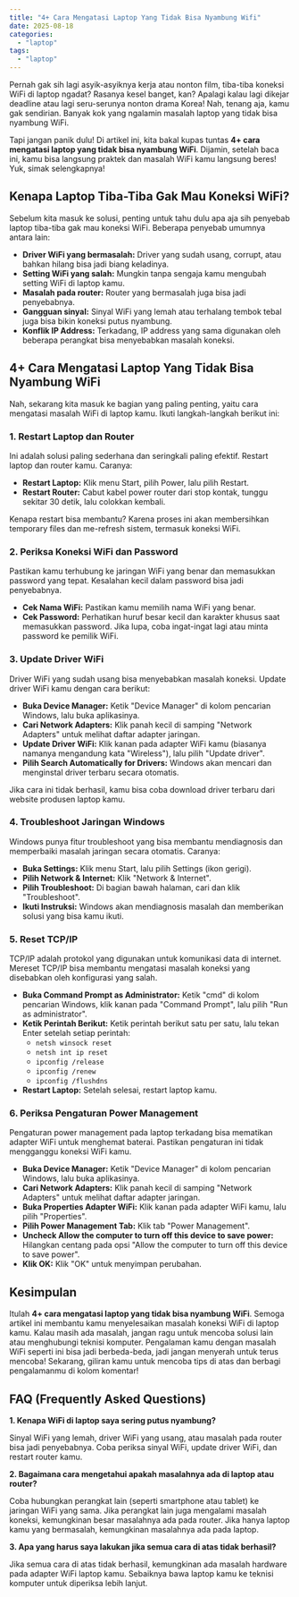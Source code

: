 ```yaml
---
title: "4+ Cara Mengatasi Laptop Yang Tidak Bisa Nyambung Wifi"
date: 2025-08-18
categories: 
  - "laptop"
tags: 
  - "laptop"
---
```


Pernah gak sih lagi asyik-asyiknya kerja atau nonton film, tiba-tiba koneksi WiFi di laptop ngadat? Rasanya kesel banget, kan? Apalagi kalau lagi dikejar deadline atau lagi seru-serunya nonton drama Korea! Nah, tenang aja, kamu gak sendirian. Banyak kok yang ngalamin masalah laptop yang tidak bisa nyambung WiFi.

Tapi jangan panik dulu! Di artikel ini, kita bakal kupas tuntas **4+ cara mengatasi laptop yang tidak bisa nyambung WiFi**. Dijamin, setelah baca ini, kamu bisa langsung praktek dan masalah WiFi kamu langsung beres! Yuk, simak selengkapnya!

## Kenapa Laptop Tiba-Tiba Gak Mau Koneksi WiFi?

Sebelum kita masuk ke solusi, penting untuk tahu dulu apa aja sih penyebab laptop tiba-tiba gak mau koneksi WiFi. Beberapa penyebab umumnya antara lain:

- **Driver WiFi yang bermasalah:** Driver yang sudah usang, corrupt, atau bahkan hilang bisa jadi biang keladinya.
- **Setting WiFi yang salah:** Mungkin tanpa sengaja kamu mengubah setting WiFi di laptop kamu.
- **Masalah pada router:** Router yang bermasalah juga bisa jadi penyebabnya.
- **Gangguan sinyal:** Sinyal WiFi yang lemah atau terhalang tembok tebal juga bisa bikin koneksi putus nyambung.
- **Konflik IP Address:** Terkadang, IP address yang sama digunakan oleh beberapa perangkat bisa menyebabkan masalah koneksi.

## 4+ Cara Mengatasi Laptop Yang Tidak Bisa Nyambung WiFi

Nah, sekarang kita masuk ke bagian yang paling penting, yaitu cara mengatasi masalah WiFi di laptop kamu. Ikuti langkah-langkah berikut ini:

### 1\. Restart Laptop dan Router

Ini adalah solusi paling sederhana dan seringkali paling efektif. Restart laptop dan router kamu. Caranya:

- **Restart Laptop:** Klik menu Start, pilih Power, lalu pilih Restart.
- **Restart Router:** Cabut kabel power router dari stop kontak, tunggu sekitar 30 detik, lalu colokkan kembali.

Kenapa restart bisa membantu? Karena proses ini akan membersihkan temporary files dan me-refresh sistem, termasuk koneksi WiFi.

### 2\. Periksa Koneksi WiFi dan Password

Pastikan kamu terhubung ke jaringan WiFi yang benar dan memasukkan password yang tepat. Kesalahan kecil dalam password bisa jadi penyebabnya.

- **Cek Nama WiFi:** Pastikan kamu memilih nama WiFi yang benar.
- **Cek Password:** Perhatikan huruf besar kecil dan karakter khusus saat memasukkan password. Jika lupa, coba ingat-ingat lagi atau minta password ke pemilik WiFi.

### 3\. Update Driver WiFi

Driver WiFi yang sudah usang bisa menyebabkan masalah koneksi. Update driver WiFi kamu dengan cara berikut:

- **Buka Device Manager:** Ketik "Device Manager" di kolom pencarian Windows, lalu buka aplikasinya.
- **Cari Network Adapters:** Klik panah kecil di samping "Network Adapters" untuk melihat daftar adapter jaringan.
- **Update Driver WiFi:** Klik kanan pada adapter WiFi kamu (biasanya namanya mengandung kata "Wireless"), lalu pilih "Update driver".
- **Pilih Search Automatically for Drivers:** Windows akan mencari dan menginstal driver terbaru secara otomatis.

Jika cara ini tidak berhasil, kamu bisa coba download driver terbaru dari website produsen laptop kamu.

### 4\. Troubleshoot Jaringan Windows

Windows punya fitur troubleshoot yang bisa membantu mendiagnosis dan memperbaiki masalah jaringan secara otomatis. Caranya:

- **Buka Settings:** Klik menu Start, lalu pilih Settings (ikon gerigi).
- **Pilih Network & Internet:** Klik "Network & Internet".
- **Pilih Troubleshoot:** Di bagian bawah halaman, cari dan klik "Troubleshoot".
- **Ikuti Instruksi:** Windows akan mendiagnosis masalah dan memberikan solusi yang bisa kamu ikuti.

### 5\. Reset TCP/IP

TCP/IP adalah protokol yang digunakan untuk komunikasi data di internet. Mereset TCP/IP bisa membantu mengatasi masalah koneksi yang disebabkan oleh konfigurasi yang salah.

- **Buka Command Prompt as Administrator:** Ketik "cmd" di kolom pencarian Windows, klik kanan pada "Command Prompt", lalu pilih "Run as administrator".
- **Ketik Perintah Berikut:** Ketik perintah berikut satu per satu, lalu tekan Enter setelah setiap perintah:
    - `netsh winsock reset`
    - `netsh int ip reset`
    - `ipconfig /release`
    - `ipconfig /renew`
    - `ipconfig /flushdns`
- **Restart Laptop:** Setelah selesai, restart laptop kamu.

### 6\. Periksa Pengaturan Power Management

Pengaturan power management pada laptop terkadang bisa mematikan adapter WiFi untuk menghemat baterai. Pastikan pengaturan ini tidak mengganggu koneksi WiFi kamu.

- **Buka Device Manager:** Ketik "Device Manager" di kolom pencarian Windows, lalu buka aplikasinya.
- **Cari Network Adapters:** Klik panah kecil di samping "Network Adapters" untuk melihat daftar adapter jaringan.
- **Buka Properties Adapter WiFi:** Klik kanan pada adapter WiFi kamu, lalu pilih "Properties".
- **Pilih Power Management Tab:** Klik tab "Power Management".
- **Uncheck Allow the computer to turn off this device to save power:** Hilangkan centang pada opsi "Allow the computer to turn off this device to save power".
- **Klik OK:** Klik "OK" untuk menyimpan perubahan.

## Kesimpulan

Itulah **4+ cara mengatasi laptop yang tidak bisa nyambung WiFi**. Semoga artikel ini membantu kamu menyelesaikan masalah koneksi WiFi di laptop kamu. Kalau masih ada masalah, jangan ragu untuk mencoba solusi lain atau menghubungi teknisi komputer. Pengalaman kamu dengan masalah WiFi seperti ini bisa jadi berbeda-beda, jadi jangan menyerah untuk terus mencoba! Sekarang, giliran kamu untuk mencoba tips di atas dan berbagi pengalamanmu di kolom komentar!

## FAQ (Frequently Asked Questions)

**1\. Kenapa WiFi di laptop saya sering putus nyambung?**

Sinyal WiFi yang lemah, driver WiFi yang usang, atau masalah pada router bisa jadi penyebabnya. Coba periksa sinyal WiFi, update driver WiFi, dan restart router kamu.

**2\. Bagaimana cara mengetahui apakah masalahnya ada di laptop atau router?**

Coba hubungkan perangkat lain (seperti smartphone atau tablet) ke jaringan WiFi yang sama. Jika perangkat lain juga mengalami masalah koneksi, kemungkinan besar masalahnya ada pada router. Jika hanya laptop kamu yang bermasalah, kemungkinan masalahnya ada pada laptop.

**3\. Apa yang harus saya lakukan jika semua cara di atas tidak berhasil?**

Jika semua cara di atas tidak berhasil, kemungkinan ada masalah hardware pada adapter WiFi laptop kamu. Sebaiknya bawa laptop kamu ke teknisi komputer untuk diperiksa lebih lanjut.
